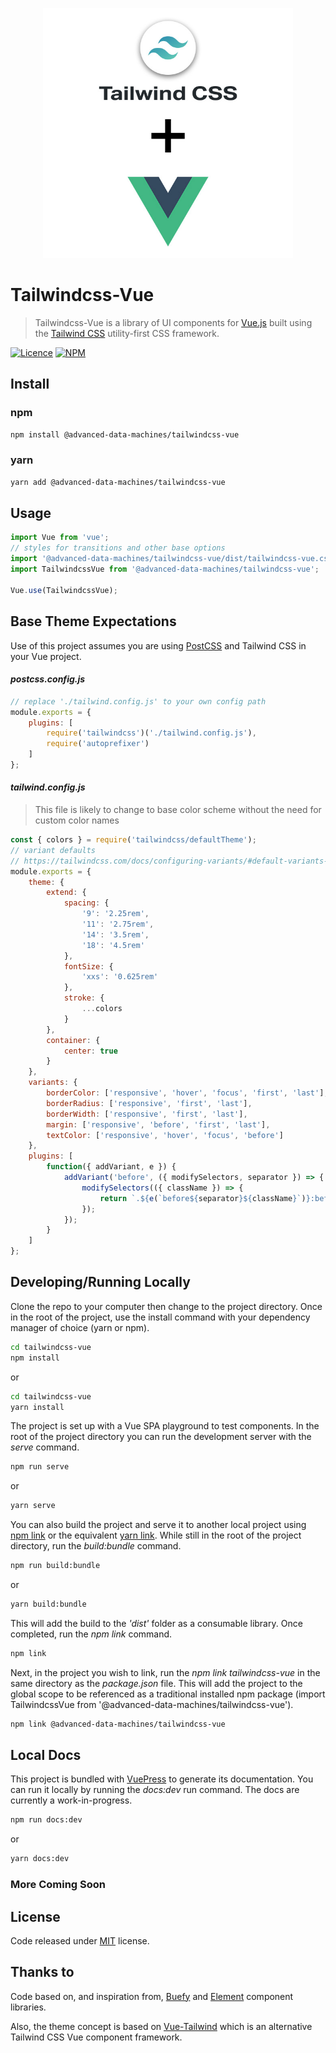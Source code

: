 <p align="center">
  <img width="400" height="400" src="/images/tailwindcss-vue.jpg?raw=true">
</p>

# Tailwindcss-Vue

> Tailwindcss-Vue is a library of UI components for [Vue.js](https://vuejs.org/) built using the [Tailwind CSS](https://tailwindcss.com/) utility-first CSS framework.

[![Licence](https://img.shields.io/github/license/advanced-data-machines/tailwindcss-vue)](https://github.com/advanced-data-machines/tailwindcss-vue/blob/master/LICENSE)
[![NPM](https://img.shields.io/npm/v/@advanced-data-machines/tailwindcss-vue)](https://www.npmjs.com/package/@advanced-data-machines/tailwindcss-vue)

## Install

### npm
``` sh
npm install @advanced-data-machines/tailwindcss-vue
```

### yarn
``` sh
yarn add @advanced-data-machines/tailwindcss-vue
```

## Usage

``` js
import Vue from 'vue';
// styles for transitions and other base options
import '@advanced-data-machines/tailwindcss-vue/dist/tailwindcss-vue.css';
import TailwindcssVue from '@advanced-data-machines/tailwindcss-vue';

Vue.use(TailwindcssVue);
```

## Base Theme Expectations

Use of this project assumes you are using [PostCSS](https://postcss.org/) and Tailwind CSS in your Vue project.

#### *postcss.config.js*

``` js
// replace './tailwind.config.js' to your own config path
module.exports = {
	plugins: [
		require('tailwindcss')('./tailwind.config.js'),
		require('autoprefixer')
	]
};
```

#### *tailwind.config.js*

> This file is likely to change to base color scheme without the need for custom color names

``` js
const { colors } = require('tailwindcss/defaultTheme');
// variant defaults
// https://tailwindcss.com/docs/configuring-variants/#default-variants-reference
module.exports = {
	theme: {
		extend: {
			spacing: {
				'9': '2.25rem',
				'11': '2.75rem',
				'14': '3.5rem',
				'18': '4.5rem'
			},
			fontSize: {
				'xxs': '0.625rem'
			},
			stroke: {
				...colors
			}
		},
		container: {
			center: true
		}
	},
	variants: {
		borderColor: ['responsive', 'hover', 'focus', 'first', 'last'],
		borderRadius: ['responsive', 'first', 'last'],
		borderWidth: ['responsive', 'first', 'last'],
		margin: ['responsive', 'before', 'first', 'last'],
		textColor: ['responsive', 'hover', 'focus', 'before']
	},
	plugins: [
		function({ addVariant, e }) {
			addVariant('before', ({ modifySelectors, separator }) => {
				modifySelectors(({ className }) => {
					return `.${e(`before${separator}${className}`)}:before`;
				});
			});
		}
	]
};
```

## Developing/Running Locally 

Clone the repo to your computer then change to the project directory. Once in the root of the project, use the install command with your dependency manager of choice (yarn or npm).

``` sh
cd tailwindcss-vue
npm install
```
or

``` sh
cd tailwindcss-vue
yarn install
```

The project is set up with a Vue SPA playground to test components. In the root of the project directory you can run the development server with the *serve* command.

``` sh
npm run serve
```
or 

``` sh
yarn serve
```

You can also build the project and serve it to another local project using [npm link](https://docs.npmjs.com/cli/link) or the equivalent [yarn link](https://yarnpkg.com/lang/en/docs/cli/link/). While still in the root of the project directory, run the *build:bundle* command. 

``` sh 
npm run build:bundle
```
or

``` sh
yarn build:bundle
```

This will add the build to the *'dist'* folder as a consumable library. Once completed, run the *npm link* command.

``` sh 
npm link
```

Next, in the project you wish to link, run the *npm link tailwindcss-vue* in the same directory as the *package.json* file. This will add the project to the global scope to be referenced as a traditional installed npm package (import TailwindcssVue from '@advanced-data-machines/tailwindcss-vue').

``` sh 
npm link @advanced-data-machines/tailwindcss-vue
```

## Local Docs

This project is bundled with [VuePress](https://vuepress.vuejs.org/) to generate its documentation. You can run it locally by running the *docs:dev* run command. The docs are currently a work-in-progress.


``` sh 
npm run docs:dev
``` 
or

``` sh
yarn docs:dev
```
### More Coming Soon

## License

Code released under [MIT](https://github.com/advanced-data-machines/tailwindcss-vue/blob/master/LICENSE) license.

## Thanks to

Code based on, and inspiration from, [Buefy](https://buefy.org/) and [Element](https://element.eleme.io) component libraries.

Also, the theme concept is based on [Vue-Tailwind](https://vue-tailwind.com/) which is an alternative Tailwind CSS Vue component framework. 
